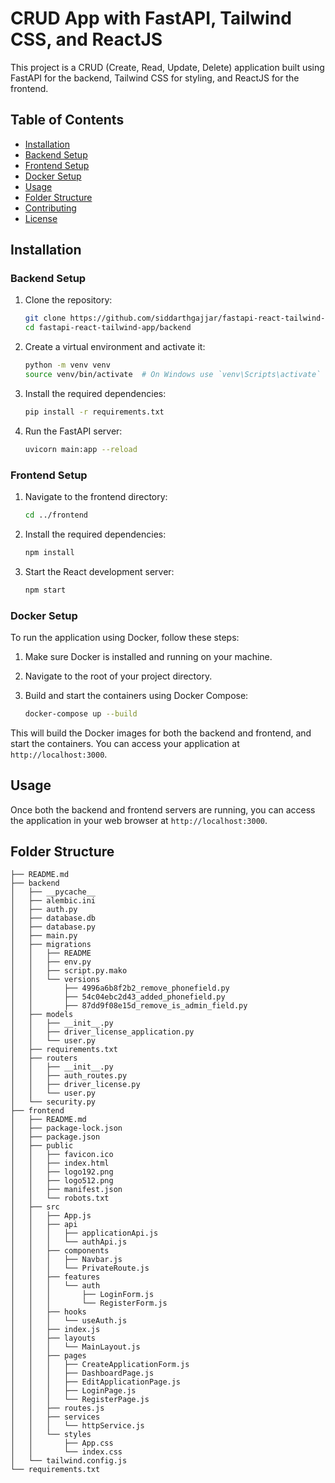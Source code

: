 # CRUD App with FastAPI, Tailwind CSS, and ReactJS

This project is a CRUD (Create, Read, Update, Delete) application built using FastAPI for the backend, Tailwind CSS for styling, and ReactJS for the frontend.

## Table of Contents

- [Installation](#installation)
- [Backend Setup](#backend-setup)
- [Frontend Setup](#frontend-setup)
- [Docker Setup](#docker-setup)
- [Usage](#usage)
- [Folder Structure](#folder-structure)
- [Contributing](#contributing)
- [License](#license)

## Installation

### Backend Setup

1. Clone the repository:
    ```bash
    git clone https://github.com/siddarthgajjar/fastapi-react-tailwind-app.git
    cd fastapi-react-tailwind-app/backend
    ```

2. Create a virtual environment and activate it:
    ```bash
    python -m venv venv
    source venv/bin/activate  # On Windows use `venv\Scripts\activate`
    ```

3. Install the required dependencies:
    ```bash
    pip install -r requirements.txt
    ```

4. Run the FastAPI server:
    ```bash
    uvicorn main:app --reload
    ```

### Frontend Setup

1. Navigate to the frontend directory:
    ```bash
    cd ../frontend
    ```

2. Install the required dependencies:
    ```bash
    npm install
    ```

3. Start the React development server:
    ```bash
    npm start
    ```

### Docker Setup

To run the application using Docker, follow these steps:

1. Make sure Docker is installed and running on your machine.

2. Navigate to the root of your project directory.

3. Build and start the containers using Docker Compose:
    ```bash
    docker-compose up --build
    ```

This will build the Docker images for both the backend and frontend, and start the containers. You can access your application at `http://localhost:3000`.

## Usage

Once both the backend and frontend servers are running, you can access the application in your web browser at `http://localhost:3000`.

## Folder Structure

```plaintext
├── README.md
├── backend
│   ├── __pycache__
│   ├── alembic.ini
│   ├── auth.py
│   ├── database.db
│   ├── database.py
│   ├── main.py
│   ├── migrations
│   │   ├── README
│   │   ├── env.py
│   │   ├── script.py.mako
│   │   └── versions
│   │       ├── 4996a6b8f2b2_remove_phonefield.py
│   │       ├── 54c04ebc2d43_added_phonefield.py
│   │       ├── 87dd9f08e15d_remove_is_admin_field.py
│   ├── models
│   │   ├── __init__.py
│   │   ├── driver_license_application.py
│   │   └── user.py
│   ├── requirements.txt
│   ├── routers
│   │   ├── __init__.py
│   │   ├── auth_routes.py
│   │   ├── driver_license.py
│   │   └── user.py
│   └── security.py
├── frontend
│   ├── README.md
│   ├── package-lock.json
│   ├── package.json
│   ├── public
│   │   ├── favicon.ico
│   │   ├── index.html
│   │   ├── logo192.png
│   │   ├── logo512.png
│   │   ├── manifest.json
│   │   └── robots.txt
│   ├── src
│   │   ├── App.js
│   │   ├── api
│   │   │   ├── applicationApi.js
│   │   │   └── authApi.js
│   │   ├── components
│   │   │   ├── Navbar.js
│   │   │   └── PrivateRoute.js
│   │   ├── features
│   │   │   └── auth
│   │   │       ├── LoginForm.js
│   │   │       └── RegisterForm.js
│   │   ├── hooks
│   │   │   └── useAuth.js
│   │   ├── index.js
│   │   ├── layouts
│   │   │   └── MainLayout.js
│   │   ├── pages
│   │   │   ├── CreateApplicationForm.js
│   │   │   ├── DashboardPage.js
│   │   │   ├── EditApplicationPage.js
│   │   │   ├── LoginPage.js
│   │   │   └── RegisterPage.js
│   │   ├── routes.js
│   │   ├── services
│   │   │   └── httpService.js
│   │   └── styles
│   │       ├── App.css
│   │       └── index.css
│   └── tailwind.config.js
└── requirements.txt
